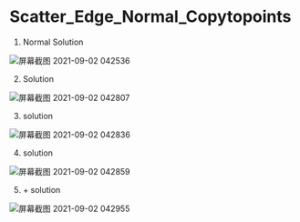 # Scatter_Edge_Normal_Copytopoints

1. <copytopoint> Normal Solution

![屏幕截图 2021-09-02 042536](https://user-images.githubusercontent.com/63625631/131740072-bf6e2335-285d-4948-a91b-26d51f0a6205.jpg)

2. <isooffset> Solution

![屏幕截图 2021-09-02 042807](https://user-images.githubusercontent.com/63625631/131740351-941a6684-025d-4f45-89a2-31445b45d77f.jpg)

3. <Fluidsource> solution  
  
![屏幕截图 2021-09-02 042836](https://user-images.githubusercontent.com/63625631/131740407-a1de7a40-7788-4e86-a6b3-cd058ae0d5f0.jpg)

4. <Scatter> solution 
  
![屏幕截图 2021-09-02 042859](https://user-images.githubusercontent.com/63625631/131740543-66e25d95-84a6-4a87-887b-0f41632a2c9d.jpg)

5. <Resample>+<jitter> solution

![屏幕截图 2021-09-02 042955](https://user-images.githubusercontent.com/63625631/131740597-71f2464a-369b-4031-a1d1-1101a0cf68c5.jpg)
